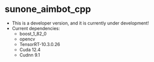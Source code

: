 # sunone_aimbot_cpp
 
- This is a developer version, and it is currently under development!
- Current dependencies:
	- boost_1_82_0
	- opencv
	- TensorRT-10.3.0.26
	- Cuda 12.4
	- Cudnn 9.1